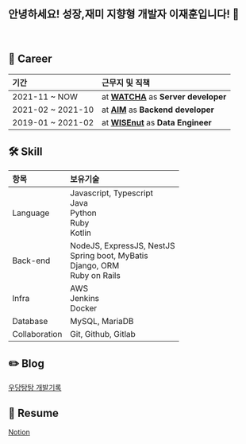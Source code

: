 ## **안녕하세요! 성장,재미 지향형 개발자 이재훈입니다!** 👋

<br/>

## 💼 **Career** 
|기간|근무지 및 직책|
|:---|:---|
|2021-11 ~ NOW|at **[WATCHA](https://www.watcha.com)** as **Server developer**|
|2021-02 ~ 2021-10|at **[AIM](https://www.getaim.co)** as **Backend developer**|
|2019-01 ~ 2021-02|at **[WISEnut](https://www.wisenut.com/)** as **Data Engineer**|


## 🛠 **Skill** 
|항목|보유기술|
|:---|:---|
|Language|Javascript, Typescript</br> Java</br> Python</br> Ruby</br> Kotlin|
|Back-end| NodeJS, ExpressJS, NestJS</br>  Spring boot, MyBatis</br> Django, ORM</br> Ruby on Rails|
|Infra|AWS</br> Jenkins</br> Docker|
|Database|MySQL, MariaDB|
|Collaboration|Git, Github, Gitlab|

## ✏️ **Blog** 
[우당탕탕 개발기록](https://jayhooney.github.io/)

## 📄 **Resume** 
[Notion](https://walnut-river-a84.notion.site/Jay-8a39c0c8de52402b8963ed735291d669)

